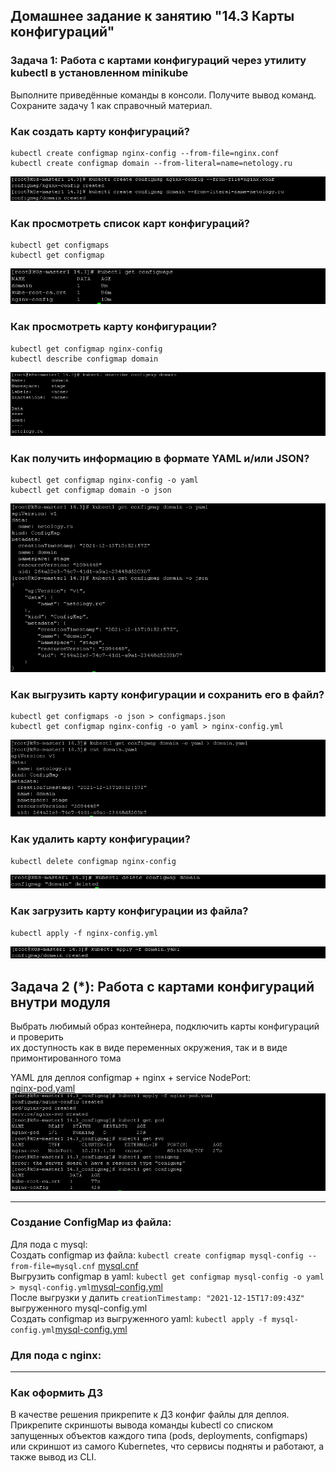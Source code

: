 ## Домашнее задание к занятию "14.3 Карты конфигураций" </br>
### Задача 1: Работа с картами конфигураций через утилиту kubectl в установленном minikube </br>
Выполните приведённые команды в консоли. Получите вывод команд. Сохраните задачу 1 как справочный материал. </br>

### Как создать карту конфигураций?
```
kubectl create configmap nginx-config --from-file=nginx.conf
kubectl create configmap domain --from-literal=name=netology.ru
```
![config_map](https://github.com/murzinvit/screen_1/blob/581e6513f7410ebfbb738bf8092f82661c034fd0/Kuber_config_map_create.jpg) </br>

### Как просмотреть список карт конфигураций?
```
kubectl get configmaps
kubectl get configmap
```
![get_config](https://github.com/murzinvit/screen_1/blob/ae4fdd313f6996087f6c3c16500536d8b57874e1/Kuber_get_config_.jpg) </br>

### Как просмотреть карту конфигурации?
```
kubectl get configmap nginx-config
kubectl describe configmap domain
```
![conf_map](https://github.com/murzinvit/screen_1/blob/4d5ba71474da7622ba6ae6150481fdd120250756/Kuber_describe_conf_map.jpg) </br>

### Как получить информацию в формате YAML и/или JSON?
```
kubectl get configmap nginx-config -o yaml
kubectl get configmap domain -o json
```
![](https://github.com/murzinvit/screen_1/blob/5fa0881cf7f90fc2918d2b9040116601296cbf48/Kuber_get_config_map_json_yaml.jpg) </br>

### Как выгрузить карту конфигурации и сохранить его в файл?
```
kubectl get configmaps -o json > configmaps.json
kubectl get configmap nginx-config -o yaml > nginx-config.yml
```
![download_yaml](https://github.com/murzinvit/screen_1/blob/e3c1510aba56bc109d4b5bbc4900c0491bee24ca/Kuber_configmap_download_yaml.jpg) </br>

### Как удалить карту конфигурации?
```
kubectl delete configmap nginx-config
```
![delete_configmap](https://github.com/murzinvit/screen_1/blob/9bb22f19f18e24123188103283d8d347add571fe/Kuber_delete_configmap.jpg) </br>

### Как загрузить карту конфигурации из файла?
```
kubectl apply -f nginx-config.yml
```
![](https://github.com/murzinvit/screen_1/blob/d80d22d7b2d2c73b434ecb16c7276a7664eb1ef9/Kuber_create_configmap_from_yaml.jpg) </br>

## Задача 2 (*): Работа с картами конфигураций внутри модуля </br>
Выбрать любимый образ контейнера, подключить карты конфигураций и проверить </br>
их доступность как в виде переменных окружения, так и в виде примонтированного тома </br>

YAML для деплоя configmap + nginx + service NodePort:  </br> 
[nginx-pod.yaml](https://github.com/murzinvit/14.3_configmap/blob/bec703ffe954f890c279020695c021fba519d451/nginx-pod.yaml) </br>
![](https://github.com/murzinvit/screen_1/blob/eaada1ec3a5425be13703d82552defc0e822d459/Kuber_get_configmap_po.jpg) </br>

---
### Создание ConfigMap из файла: </br>
Для пода с mysql: </br>
Создать configmap из файла: `kubectl create configmap mysql-config --from-file=mysql.cnf` [mysql.cnf](https://github.com/murzinvit/14.3_configmap/blob/db5546285578c689e864e28d6c0ea98a1f79b35b/mysql.cnf) </br>
Выгрузить configmap в yaml: `kubectl get configmap mysql-config -o yaml > mysql-config.yml`[mysql-config.yml](https://github.com/murzinvit/14.3_configmap/blob/db5546285578c689e864e28d6c0ea98a1f79b35b/mysql-config.yml) </br>
После выгрузки у далить `creationTimestamp: "2021-12-15T17:09:43Z"` выгруженного mysql-config.yml </br>
Создать configmap из выгруженного yaml: `kubectl apply -f mysql-config.yml`[mysql-config.yml](https://github.com/murzinvit/14.3_configmap/blob/db5546285578c689e864e28d6c0ea98a1f79b35b/mysql-config.yml) </br>
### Для пода с nginx: </br>


---

### Как оформить ДЗ
В качестве решения прикрепите к ДЗ конфиг файлы для деплоя. Прикрепите скриншоты вывода команды kubectl со списком запущенных объектов каждого типа (pods, deployments, configmaps) или скриншот из самого Kubernetes, что сервисы подняты и работают, а также вывод из CLI.
